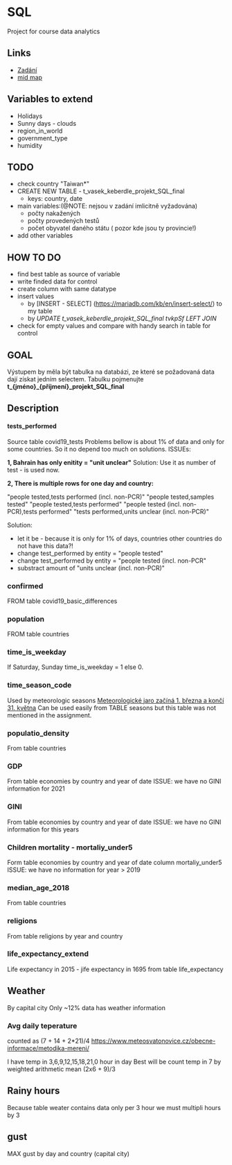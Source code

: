 # SQL
Project for course data analytics

## Links
* [Zadání](https://learn.engeto.com/cs/kurz/cviceni-pro-datovou-akademii/studium/DbO2pMl8SIykg9ucGXCxdA/projekty/sql)
* [mid map](https://orgpad.com/s/96eLznMNsrF)

## Variables to extend
* Holidays
* Sunny days - clouds
* region_in_world
* government_type
* humidity


## TODO
* check country "Taiwan*" 
* CREATE NEW TABLE - t_vasek_keberdle_projekt_SQL_final
  * keys: country, date
* main variables:(@NOTE: nejsou v zadání imlicitně vyžadována) 
  * počty nakažených
  * počty provedených testů
  * počet obyvatel daného státu ( pozor kde jsou ty provincie!)
* add other variables

## HOW TO DO

* find best table as source of variable
* write finded data for control 
* create column with same datatype
* insert values 
  * by [INSERT  - SELECT] (https://mariadb.com/kb/en/insert-select/) to my table
  * by *UPDATE t_vasek_keberdle_projekt_SQL_final tvkpSf LEFT JOIN*
* check for empty values and compare with handy search in table for control 


## GOAL
Výstupem by měla být tabulka na databázi, ze které se požadovaná data dají získat jedním selectem. Tabulku pojmenujte **t_{jméno}_{příjmení}_projekt_SQL_final**


## Description
#### tests_performed
Source table covid19_tests
Problems bellow is about 1% of data and only for some countries. So it no depend too much on solutions.
ISSUEs:
 
**1, Bahrain has only enitity = "unit unclear"** 
Solution: Use it as number of test - is used now.

**2, There is multiple rows for one day and country:**

"people tested,tests performed (incl. non-PCR)"
"people tested,samples tested"
"people tested,tests performed"
"people tested (incl. non-PCR),tests performed"
"tests performed,units unclear (incl. non-PCR)"

Solution: 
* let it be - because it is only for 1% of days, countries other countries do not have this data?! 
* change test_performed by entity = "people tested"
* change test_performed by entity = "people tested (incl. non-PCR"
* substract amount of "units unclear (incl. non-PCR)" 

### confirmed

FROM table covid19_basic_differences

### population
FROM table countries

### time_is_weekday
If Saturday, Sunday time_is_weekday = 1 else 0.

### time_season_code
Used by meteorologic seasons [Meteorologické jaro začíná 1. března a končí 31. května](https://cs.wikipedia.org/wiki/Ro%C4%8Dn%C3%AD_obdob%C3%AD)
Can be used easily from TABLE seasons but this table was not mentioned in the assignment.

### populatio_density
From table countries

### GDP
From table economies by country and year of date
ISSUE: we have no GINI information for 2021

### GINI
From table economies by country and year of date
ISSUE: we have no GINI information for this years

### Children mortality - mortaliy_under5
Form table economies by country and year of date column mortaliy_under5
ISSUE: we have no information for year > 2019

### median_age_2018
From table countries

### religions
From table religions by year and country

### life_expectancy_extend
Life expectancy in 2015 - jife expectancy in 1695 from table life_expectancy

## Weather
By capital city
Only ~12% data has weather information

### Avg daily teperature
counted as (7 + 14 + 2*21)/4
https://www.meteosvatonovice.cz/obecne-informace/metodika-mereni/

I have temp in 3,6,9,12,15,18,21,0 hour in day 
Best will be count temp in 7 by weighted arithmetic mean (2x6 + 9)/3

## Rainy hours
Because table weater contains data only per 3 hour we must multipli hours by 3

## gust
MAX gust by day and country (capital  city)
